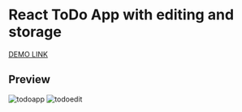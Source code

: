 # React ToDo App with editing and storage
[DEMO LINK](https://denkondratiev.github.io/react_todo-app/)

## Preview
![todoapp](./description/todoapp.gif)
![todoedit](./description/edittodo.gif)
